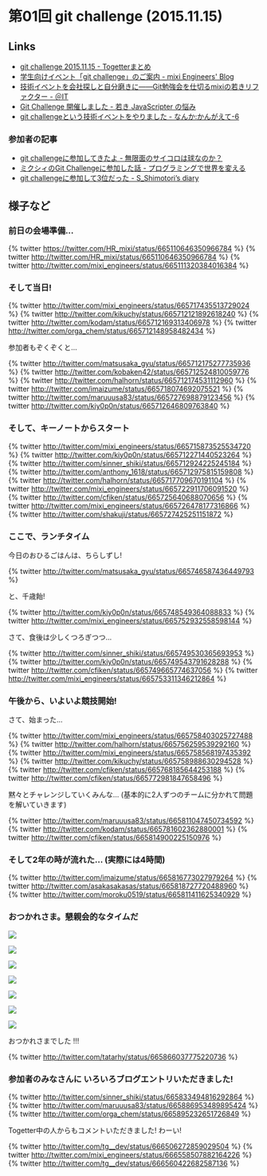 ---
---

# 第01回 git challenge (2015.11.15)

## Links

- [git challenge 2015.11.15 - Togetterまとめ](http://togetter.com/li/900331)
- [学生向けイベント「git challenge」のご案内 - mixi Engineers' Blog](http://alpha.mixi.co.jp/entry/2015/10/16/114203)
- [技術イベントを会社探しと自分磨きに――Git勉強会を仕切るmixiの若きリファクター - ＠IT](http://www.atmarkit.co.jp/ait/articles/1512/10/news019.html)
- [Git Challenge 開催しました - 若き JavaScripter の悩み](http://orgachem.hatenablog.com/entry/2015/11/15/231222)
- [git challengeという技術イベントをやりました - なんか:かんがえて-6](http://blog.mrmt.net/entry/2015/11/16/210000)

### 参加者の記事

- [git challengeに参加してきたよ - 無限面のサイコロは球なのか？](http://maruuusa83.hateblo.jp/entry/2015/11/15/223917)
- [ミクシィのGit Challengeに参加した話 - プログラミングで世界を変える](http://kohki.hatenablog.jp/entry/mixi_git_challenge_2015)
- [git challengeに参加して3位だった - S_Shimotori’s diary](http://s-shimotori.hatenablog.com/entry/2015/11/15/212032)

## 様子など

### 前日の会場準備…


{% twitter https://twitter.com/HR_mixi/status/665110646350966784 %}
{% twitter http://twitter.com/HR_mixi/status/665110646350966784 %}
{% twitter http://twitter.com/mixi_engineers/status/665111320384016384 %}

### そして当日!

{% twitter http://twitter.com/mixi_engineers/status/665717435513729024 %}
{% twitter http://twitter.com/kikuchy/status/665712121892618240 %}
{% twitter http://twitter.com/kodam/status/665712169313406978 %}
{% twitter http://twitter.com/orga_chem/status/665712148958482434 %}

参加者もぞくぞくと…

{% twitter http://twitter.com/matsusaka_gyu/status/665712175277735936 %}
{% twitter http://twitter.com/kobaken42/status/665712524810059776 %}
{% twitter http://twitter.com/halhorn/status/665712174531112960 %}
{% twitter http://twitter.com/imaizume/status/665718074692075521 %}
{% twitter http://twitter.com/maruuusa83/status/665727698879123456 %}
{% twitter http://twitter.com/kiy0p0n/status/665712646809763840 %}

### そして、キーノートからスタート

{% twitter http://twitter.com/mixi_engineers/status/665715873525534720 %}
{% twitter http://twitter.com/kiy0p0n/status/665712271440523264 %}
{% twitter http://twitter.com/sinner_shiki/status/665712924225245184 %}
{% twitter http://twitter.com/anthony_1618/status/665712975815159808 %}
{% twitter http://twitter.com/halhorn/status/665717709670191104 %}
{% twitter http://twitter.com/mixi_engineers/status/665722911706091520 %}
{% twitter http://twitter.com/cfiken/status/665725640688070656 %}
{% twitter http://twitter.com/mixi_engineers/status/665726478177316866 %}
{% twitter http://twitter.com/shakuji/status/665727425251151872 %}

### ここで、ランチタイム

今日のおひるごはんは、ちらしずし!

{% twitter http://twitter.com/matsusaka_gyu/status/665746587436449793 %}

と、千歳飴!

{% twitter http://twitter.com/kiy0p0n/status/665748549364088833 %}
{% twitter http://twitter.com/mixi_engineers/status/665752932558598144 %}

さて、食後は少しくつろぎつつ…

{% twitter http://twitter.com/sinner_shiki/status/665749530365693953 %}
{% twitter http://twitter.com/kiy0p0n/status/665749543791628288 %}
{% twitter http://twitter.com/cfiken/status/665749665774637056 %}
{% twitter http://twitter.com/mixi_engineers/status/665753311346212864 %}

### 午後から、いよいよ競技開始!

さて、始まった…

{% twitter http://twitter.com/mixi_engineers/status/665758403025727488 %}
{% twitter http://twitter.com/halhorn/status/665756259539292160 %}
{% twitter http://twitter.com/mixi_engineers/status/665758568197435392 %}
{% twitter http://twitter.com/kikuchy/status/665758988630294528 %}
{% twitter http://twitter.com/cfiken/status/665768185644253188 %}
{% twitter http://twitter.com/cfiken/status/665772981847658496 %}

黙々とチャレンジしていくみんな…
(基本的に2人ずつのチームに分かれて問題を解いていきます)

{% twitter http://twitter.com/maruuusa83/status/665811047450734592 %}
{% twitter http://twitter.com/kodam/status/665781602362880001 %}
{% twitter http://twitter.com/cfiken/status/665814900225150976 %}

### そして2年の時が流れた… (実際には4時間)

{% twitter http://twitter.com/imaizume/status/665816773027979264 %}
{% twitter http://twitter.com/asakasakasas/status/665818727720488960 %}
{% twitter http://twitter.com/moroku0519/status/665811411625340929 %}

### おつかれさま。懇親会的なタイムだ

![](../images/01/01.jpg)

![](../images/01/02.jpg)

![](../images/01/03.jpg)

![](../images/01/04.jpg)

![](../images/01/05.jpg)

![](../images/01/06.jpg)

![](../images/01/07.jpg)

おつかれさまでした !!!

{% twitter http://twitter.com/tatarhy/status/665866037775220736 %}

### 参加者のみなさんに いろいろブログエントリいただきました!

{% twitter http://twitter.com/sinner_shiki/status/665833494816292864 %}
{% twitter http://twitter.com/maruuusa83/status/665886953489895424 %}
{% twitter http://twitter.com/orga_chem/status/665895232651726849 %}

Togetter中の人からもコメントいただきました! わーい!

{% twitter http://twitter.com/tg__dev/status/666506272859029504 %}
{% twitter http://twitter.com/mixi_engineers/status/666558507882164226 %}
{% twitter http://twitter.com/tg__dev/status/666560422682587136 %}
